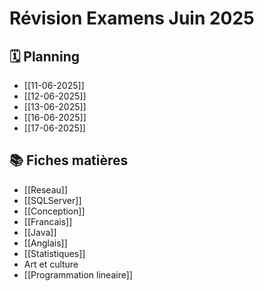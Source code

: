 # Révision Examens Juin 2025

## 🗓️ Planning
- [[11-06-2025]]
- [[12-06-2025]]
- [[13-06-2025]]
- [[16-06-2025]]
- [[17-06-2025]]

## 📚 Fiches matières
- [[Reseau]]
- [[SQLServer]]
- [[Conception]]
- [[Francais]]
- [[Java]]
- [[Anglais]]
- [[Statistiques]]
- Art et culture
- [[Programmation lineaire]]
